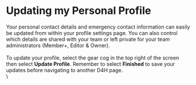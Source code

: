 # Updating my Personal Profile

Your personal contact details and emergency contact information can easily be updated from within your profile settings page. You can also control which details are shared with your team or left private for your team administrators (Member+, Editor & Owner).\
\
To update your profile, select the gear cog in the top right of the screen then select **Update Profile**. Remember to select **Finished** to save your updates before navigating to another D4H page.\
\
